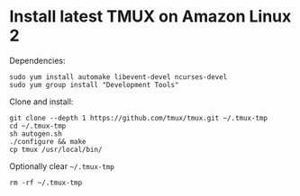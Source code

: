 # Install latest TMUX on Amazon Linux 2
Dependencies:
```
sudo yum install automake libevent-devel ncurses-devel
sudo yum group install "Development Tools"
```

Clone and install:
```
git clone --depth 1 https://github.com/tmux/tmux.git ~/.tmux-tmp
cd ~/.tmux-tmp
sh autogen.sh
./configure && make
cp tmux /usr/local/bin/
```

Optionally clear `~/.tmux-tmp`
```
rm -rf ~/.tmux-tmp
```

